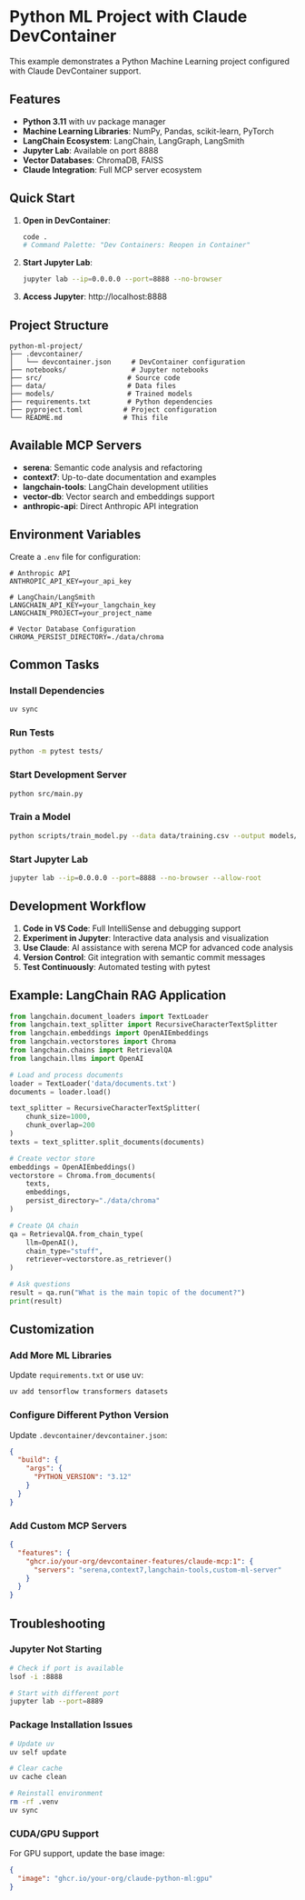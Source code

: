 # Python ML Project with Claude DevContainer

This example demonstrates a Python Machine Learning project configured with Claude DevContainer support.

## Features

- **Python 3.11** with uv package manager
- **Machine Learning Libraries**: NumPy, Pandas, scikit-learn, PyTorch
- **LangChain Ecosystem**: LangChain, LangGraph, LangSmith
- **Jupyter Lab**: Available on port 8888
- **Vector Databases**: ChromaDB, FAISS
- **Claude Integration**: Full MCP server ecosystem

## Quick Start

1. **Open in DevContainer**:
   ```bash
   code .
   # Command Palette: "Dev Containers: Reopen in Container"
   ```

2. **Start Jupyter Lab**:
   ```bash
   jupyter lab --ip=0.0.0.0 --port=8888 --no-browser
   ```

3. **Access Jupyter**: http://localhost:8888

## Project Structure

```
python-ml-project/
├── .devcontainer/
│   └── devcontainer.json     # DevContainer configuration
├── notebooks/                # Jupyter notebooks
├── src/                     # Source code
├── data/                    # Data files
├── models/                  # Trained models
├── requirements.txt         # Python dependencies
├── pyproject.toml          # Project configuration
└── README.md               # This file
```

## Available MCP Servers

- **serena**: Semantic code analysis and refactoring
- **context7**: Up-to-date documentation and examples  
- **langchain-tools**: LangChain development utilities
- **vector-db**: Vector search and embeddings support
- **anthropic-api**: Direct Anthropic API integration

## Environment Variables

Create a `.env` file for configuration:

```env
# Anthropic API
ANTHROPIC_API_KEY=your_api_key

# LangChain/LangSmith
LANGCHAIN_API_KEY=your_langchain_key
LANGCHAIN_PROJECT=your_project_name

# Vector Database Configuration  
CHROMA_PERSIST_DIRECTORY=./data/chroma
```

## Common Tasks

### Install Dependencies
```bash
uv sync
```

### Run Tests
```bash
python -m pytest tests/
```

### Start Development Server
```bash
python src/main.py
```

### Train a Model
```bash
python scripts/train_model.py --data data/training.csv --output models/
```

### Start Jupyter Lab
```bash
jupyter lab --ip=0.0.0.0 --port=8888 --no-browser --allow-root
```

## Development Workflow

1. **Code in VS Code**: Full IntelliSense and debugging support
2. **Experiment in Jupyter**: Interactive data analysis and visualization  
3. **Use Claude**: AI assistance with serena MCP for advanced code analysis
4. **Version Control**: Git integration with semantic commit messages
5. **Test Continuously**: Automated testing with pytest

## Example: LangChain RAG Application

```python
from langchain.document_loaders import TextLoader
from langchain.text_splitter import RecursiveCharacterTextSplitter
from langchain.embeddings import OpenAIEmbeddings
from langchain.vectorstores import Chroma
from langchain.chains import RetrievalQA
from langchain.llms import OpenAI

# Load and process documents
loader = TextLoader('data/documents.txt')
documents = loader.load()

text_splitter = RecursiveCharacterTextSplitter(
    chunk_size=1000,
    chunk_overlap=200
)
texts = text_splitter.split_documents(documents)

# Create vector store
embeddings = OpenAIEmbeddings()
vectorstore = Chroma.from_documents(
    texts, 
    embeddings,
    persist_directory="./data/chroma"
)

# Create QA chain
qa = RetrievalQA.from_chain_type(
    llm=OpenAI(),
    chain_type="stuff",
    retriever=vectorstore.as_retriever()
)

# Ask questions
result = qa.run("What is the main topic of the document?")
print(result)
```

## Customization

### Add More ML Libraries
Update `requirements.txt` or use uv:
```bash
uv add tensorflow transformers datasets
```

### Configure Different Python Version
Update `.devcontainer/devcontainer.json`:
```json
{
  "build": {
    "args": {
      "PYTHON_VERSION": "3.12"
    }
  }
}
```

### Add Custom MCP Servers
```json
{
  "features": {
    "ghcr.io/your-org/devcontainer-features/claude-mcp:1": {
      "servers": "serena,context7,langchain-tools,custom-ml-server"
    }
  }
}
```

## Troubleshooting

### Jupyter Not Starting
```bash
# Check if port is available
lsof -i :8888

# Start with different port
jupyter lab --port=8889
```

### Package Installation Issues
```bash
# Update uv
uv self update

# Clear cache
uv cache clean

# Reinstall environment
rm -rf .venv
uv sync
```

### CUDA/GPU Support
For GPU support, update the base image:
```json
{
  "image": "ghcr.io/your-org/claude-python-ml:gpu"
}
```